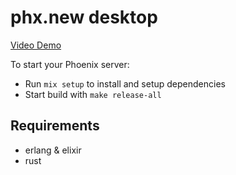 # phx.new desktop

[Video Demo](https://twitter.com/kevin52069370/status/1641352557842014208)

To start your Phoenix server:

  * Run `mix setup` to install and setup dependencies
  * Start build with `make release-all`

## Requirements

  * erlang & elixir
  * rust
